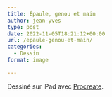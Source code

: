 ```yaml
---
title: Épaule, genou et main
author: jean-yves
type: post
date: 2022-11-05T18:21:12+00:00
url: /epaule-genou-et-main/
categories:
  - Dessin
format: image

---
```

Dessiné sur iPad avec [Procreate](https://procreate.com/).
